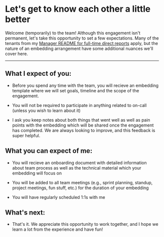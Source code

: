 # Let's get to know each other a little better
Welcome (temporarily) to the team!  Although this engagement isn't permanent, let's take this opportunity to set a few expectations.  Many of the tenants from my [Manager README for full-time direct reports](https://github.com/esquireofoz/Manager-README/blob/master/README.md) apply, but the nature of an embedding arrangement have some additional nuances we'll cover here.

---
## What I expect of you:
* Before you spend any time with the team, you will recieve an embedding template where we will set goals, timeline and the scope of the engagement.

* You will not be required to participate in anything related to on-call (unless you wish to learn about it)

* I ask you keep notes about both things that went well as well as pain points with the embedding which will be shared once the engagement has completed.  We are always looking to improve, and this feedback is super helpful.

## What you can expect of me:
* You will recieve an onboarding document with detailed information about team process as well as the technical material which your embedding will focus on

* You will be added to all team meetings (e.g., sprint planning, standup, project meetings, fun stuff, etc.) for the duration of your embedding

* You will have regularly scheduled 1:1s with me


## What's next:
* That's it.  We appreciate this opportunity to work together, and I hope we learn a lot from the experience and have fun!

